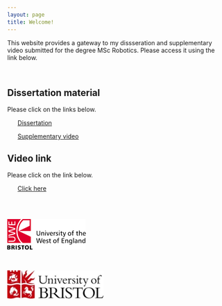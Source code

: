 ```yaml
---
layout: page
title: Welcome!
---
```


This website provides a gateway to my dissseration and supplementary video submitted for the degree MSc Robotics. Please access it using the link below. 



<!--Comment: Paragrpah spacing-->

<br>

<div id="resourcesPanel" class="container p-3 my-3 bg-info">
<h2>Dissertation material</h2> 
  <p>Please click on the links below. </p>
<ul class="list-group">
  <a href="https://drive.google.com/file/d/1xnUxDvSMMhp5sHwxD5t4fX0OGhOgA23-/view?usp=sharing">Dissertation</a>
</ul>
<ul class="list-group">
  <a href="https://jstrieb.github.io/link-lock/#eyJ2IjoiMC4wLjEiLCJlIjoiWWpZajlXb2dML1RxVUlINjJHMS91dFdRNUw1eDJ0UktQNmpuYm52aGlDN01VNzUzSmpMOVZEd2RsQlU9IiwiaCI6IlBhc3N3b3JkIGlzIG1hZGUgYXZhaWxhYmxlIGluIHRoZSBkaXNzZXJ0YXRpb24gYWJzdHJhY3QiLCJpIjoiRWxycWJSTjJobnZqT2xHZSJ9" target="_blank" class="list-group-item list-group-item-action">Supplementary video</a>
</ul>
</div>

<div id="resourcesPanel" class="container p-3 my-3 bg-info">
<h2>Video link</h2> 
  <p>Please click on the link below. </p>
<ul class="list-group">
  <a href="https://jstrieb.github.io/link-lock/#eyJ2IjoiMC4wLjEiLCJlIjoiWWpZajlXb2dML1RxVUlINjJHMS91dFdRNUw1eDJ0UktQNmpuYm52aGlDN01VNzUzSmpMOVZEd2RsQlU9IiwiaCI6IlBhc3N3b3JkIGlzIG1hZGUgYXZhaWxhYmxlIGluIHRoZSBkaXNzZXJ0YXRpb24gYWJzdHJhY3QiLCJpIjoiRWxycWJSTjJobnZqT2xHZSJ9" target="_blank" class="list-group-item list-group-item-action">Click here</a>
</ul>
</div>

<!--Comment: Paragrpah spacing-->
<br>
<br>

[![logoPicture](images/uwe_uni_logo.png)](https://courses.uwe.ac.uk/H67B1/robotics)

<br>

[![logoPicture](images/bristol_uni_logo.jpg)](http://uobwww.isys.bristol.ac.uk/study/postgraduate/2020/eng/msc-robotics/)

<br>
